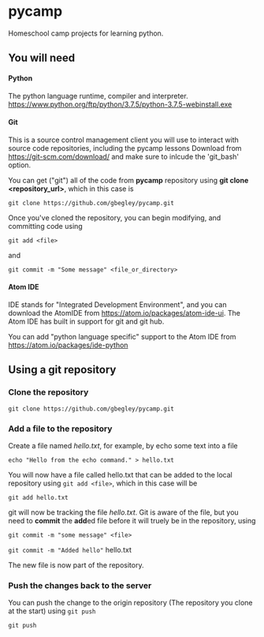 # pycamp

Homeschool camp projects for learning python.


## You will need

#### Python
The python language runtime, compiler and interpreter.
https://www.python.org/ftp/python/3.7.5/python-3.7.5-webinstall.exe


#### Git 
This is a source control management client you will use to interact with source code repositories, including the pycamp lessons
Download from https://git-scm.com/download/ and make sure to inlcude the 'git_bash' option.

You can get ("git") all of the code from **pycamp** repository using **git clone <repository_url>**, which in this case is

`git clone https://github.com/gbegley/pycamp.git`

Once you've cloned the repository, you can begin modifying, and committing code using

`git add <file>` 

and

`git commit -m "Some message" <file_or_directory>`




#### Atom IDE
IDE stands for "Integrated Development Environment", and you can download the AtomIDE from 
https://atom.io/packages/atom-ide-ui. The Atom IDE has built in support for git and git hub.

You can add "python language specific" support to the Atom IDE from 
https://atom.io/packages/ide-python


## Using a git repository

### Clone the repository

`git clone https://github.com/gbegley/pycamp.git`

### Add a file to the repository

Create a file named *hello.txt*, for example, by echo some text into a file

`echo "Hello from the echo command." > hello.txt`

You will now have a file called hello.txt that can be added to the local repository using `git add <file>`, which in this case will be

`git add hello.txt`

git will now be tracking the file *hello.txt*. Git is aware of the file, but you need to **commit** the **add**ed file before it will truely be in the repository, using 

`git commit -m "some message" <file>`

`git commit -m "Added hello"` hello.txt

The new file is now part of the repository.

### Push the changes back to the server
You can push the change to the origin repository (The repository you clone at the start) using `git push`

`git push`


